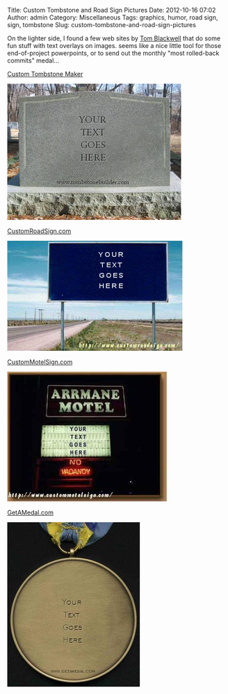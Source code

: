 Title: Custom Tombstone and Road Sign Pictures
Date: 2012-10-16 07:02
Author: admin
Category: Miscellaneous
Tags: graphics, humor, road sign, sign, tombstone
Slug: custom-tombstone-and-road-sign-pictures

On the lighter side, I found a few web sites by [Tom Blackwell][] that
do some fun stuff with text overlays on images. seems like a nice little
tool for those end-of-project powerpoints, or to send out the monthly
"most rolled-back commits" medal...

[Custom Tombstone Maker][]

![Image of tombstone, with 'Your Text Goes Here' carved into it][]

<a href="http://www.customroadsign.com/">CustomRoadSign.com

![Highway sign with 'Your Text Goes Here' written on it][]

<a href="http://www.custommotelsign.com/">CustomMotelSign.com

![Motel-style sign with 'Your Text Goes Here' written on it][]

<a href="http://www.getamedal.com/">GetAMedal.com

![Gold medal with 'Your Text Goes Here' written on it][]

  [Tom Blackwell]: http://www.pixbytom.com/
  [Custom Tombstone Maker]: http://www.tombstonebuilder.com/index.php
  [Image of tombstone, with 'Your Text Goes Here' carved into it]: /GFX/my_tombstone.jpg
  [Highway sign with 'Your Text Goes Here' written on it]: /GFX/menusign.jpg
  [Motel-style sign with 'Your Text Goes Here' written on it]: /GFX/motelsign.jpg
  [Gold medal with 'Your Text Goes Here' written on it]: /GFX/medal.jpg
